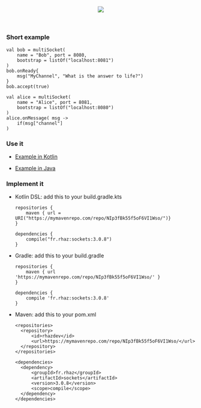 <h3 align=center>
    <img src="https://i.imgur.com/7SRZq5u.jpg"/><br>
</h3>
<br>

### Short example

    val bob = multiSocket(
        name = "Bob", port = 8080,
        bootstrap = listOf("localhost:8081")
    )
    bob.onReady{
        msg("MyChannel", "What is the answer to life?")
    }
    bob.accept(true)

    val alice = multiSocket(
        name = "Alice", port = 8081,
        bootstrap = listOf("localhost:8080")
    )
    alice.onMessage( msg ->
        if(msg["channel"]
    )

### Use it

- [Example in Kotlin](https://github.com/RHazDev/RHazSockets/blob/master/test/KotlinTest.kt)

- [Example in Java](https://github.com/RHazDev/RHazSockets/blob/master/test/JavaTest.java)

### Implement it

- Kotlin DSL: add this to your build.gradle.kts

      repositories {
          maven { url = URI("https://mymavenrepo.com/repo/NIp3fBk55f5oF6VI1Wso/")}
      }

      dependencies {
          compile("fr.rhaz:sockets:3.0.8")
      }

- Gradle: add this to your build.gradle

      repositories {
          maven { url 'https://mymavenrepo.com/repo/NIp3fBk55f5oF6VI1Wso/' }
      }

      dependencies {
          compile 'fr.rhaz:sockets:3.0.8'
      }


- Maven: add this to your pom.xml

      <repositories>
        <repository>
            <id>rhazdev</id>
            <url>https://mymavenrepo.com/repo/NIp3fBk55f5oF6VI1Wso/</url>
        </repository>
      </repositories>

      <dependencies>
        <dependency>
            <groupId>fr.rhaz</groupId>
            <artifactId>sockets</artifactId>
            <version>3.0.8</version>
            <scope>compile</scope>
        </dependency>
      </dependencies>
